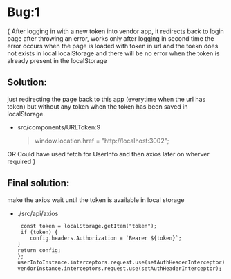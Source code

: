 # Bug:1

{
After logging in with a new token into vendor app, it redirects back to login page after throwing an error, works only after logging in second time
the error occurs when the page is loaded with token in url and the toekn does not exists in local localStorage
and there will be no error when the token is already present in the localStorage

## Solution:

just redirecting the page back to this app (everytime when the url has token) but without any token when the token has been saved in localStorage.

- src/components/URLToken:9
  > window.location.href = "http://localhost:3002";

OR
Could have used fetch for UserInfo and then axios later on wherver required
}

## Final solution:

make the axios wait until the token is available in local storage

- ./src/api/axios

  ```const setAuthHeaderInterceptor = (config) => {
   const token = localStorage.getItem("token");
   if (token) {
      config.headers.Authorization = `Bearer ${token}`;
  }
  return config;
  };
  userInfoInstance.interceptors.request.use(setAuthHeaderInterceptor);
  vendorInstance.interceptors.request.use(setAuthHeaderInterceptor);
  ```
